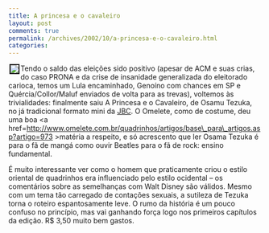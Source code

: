 ```yaml
---
title: A princesa e o cavaleiro
layout: post
comments: true
permalink: /archives/2002/10/a-princesa-e-o-cavaleiro.html
categories:
---
```

<img src='//chester.me/img/blig/princesaeocavaleiro.gif' align=left border=2 hspace=2>Tendo o saldo das eleições sido positivo (apesar de ACM e suas crias, do caso PRONA e da crise de insanidade generalizada do eleitorado carioca, temos um Lula encaminhado, Genoíno com chances em SP e Quércia/Collor/Maluf enviados de volta para as trevas), voltemos às trivialidades: finalmente saiu A Princesa e o Cavaleiro, de Osamu Tezuka, no já tradicional formato mini da <a href=http://www.japanbrazil.com/jbc/paginas/mangas.html >JBC</a>. O Omelete, como de costume, deu uma boa <a href=http://www.omelete.com.br/quadrinhos/artigos/base\_para\_artigos.asp?artigo=973 >matéria</a> a respeito, e só acrescento que ler Osama Tezuka é para o fã de mangá como ouvir Beatles para o fã de rock: ensino fundamental.

É muito interessante ver como o homem que praticamente criou o estilo oriental de quadrinhos era influenciado pelo estilo ocidental &#8211; os comentários sobre as semelhanças com Walt Disney são válidos. Mesmo com um tema tão carregado de contações sexuais, a sutileza de Tezuka torna o roteiro espantosamente leve. O rumo da história é um pouco confuso no princípio, mas vai ganhando força logo nos primeiros capítulos da edição. R$ 3,50 muito bem gastos.
